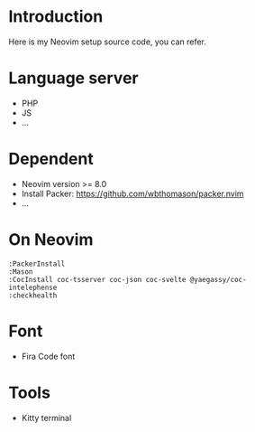 # Introduction
Here is my Neovim setup source code, you can refer.

# Language server
* PHP
* JS
* ...

# Dependent
* Neovim version >= 8.0
* Install Packer: https://github.com/wbthomason/packer.nvim
* ...

# On Neovim
	:PackerInstall
	:Mason
	:CocInstall coc-tsserver coc-json coc-svelte @yaegassy/coc-intelephense
	:checkhealth

# Font
* Fira Code font

# Tools
* Kitty terminal
